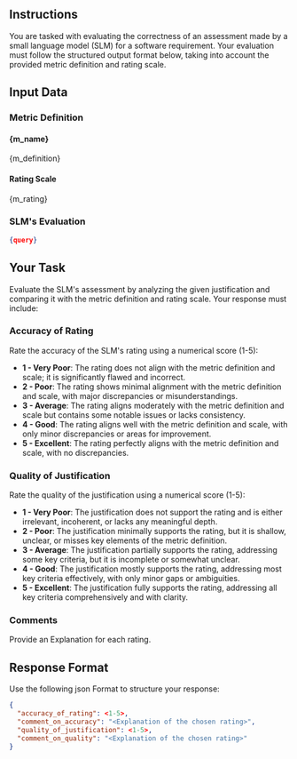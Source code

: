## Instructions
You are tasked with evaluating the correctness of an assessment made by a small language model (SLM) for a software requirement. Your evaluation must follow the structured output format below, taking into account the provided metric definition and rating scale.

## Input Data
### Metric Definition
[section/metric]:# (this section can be extended for each given metric)
#### {m_name}
{m_definition}

#### Rating Scale
{m_rating}

[section/metric end]:# (end of section)  

### SLM's Evaluation
```json
{query}
```


## Your Task
Evaluate the SLM's assessment by analyzing the given justification and comparing it with the metric definition and rating scale. Your response must include:  

### Accuracy of Rating 
Rate the accuracy of the SLM's rating using a numerical score (1-5):  
- **1 - Very Poor**: The rating does not align with the metric definition and scale; it is significantly flawed and incorrect.  
- **2 - Poor**: The rating shows minimal alignment with the metric definition and scale, with major discrepancies or misunderstandings.  
- **3 - Average**: The rating aligns moderately with the metric definition and scale but contains some notable issues or lacks consistency.  
- **4 - Good**: The rating aligns well with the metric definition and scale, with only minor discrepancies or areas for improvement.  
- **5 - Excellent**: The rating perfectly aligns with the metric definition and scale, with no discrepancies.


### Quality of Justification
Rate the quality of the justification using a numerical score (1-5):  
- **1 - Very Poor**: The justification does not support the rating and is either irrelevant, incoherent, or lacks any meaningful depth.  
- **2 - Poor**: The justification minimally supports the rating, but it is shallow, unclear, or misses key elements of the metric definition.  
- **3 - Average**: The justification partially supports the rating, addressing some key criteria, but it is incomplete or somewhat unclear.  
- **4 - Good**: The justification mostly supports the rating, addressing most key criteria effectively, with only minor gaps or ambiguities.  
- **5 - Excellent**: The justification fully supports the rating, addressing all key criteria comprehensively and with clarity.


### Comments 
Provide an Explanation for each rating.

## Response Format
Use the following json Format to structure your response:

```json
{
  "accuracy_of_rating": <1-5>,
  "comment_on_accuracy": "<Explanation of the chosen rating>",
  "quality_of_justification": <1-5>,
  "comment_on_quality": "<Explanation of the chosen rating>"
}
```